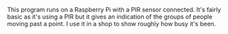 This program runs on a Raspberry Pi with a PIR sensor connected. It's fairly basic as it's using a PIR but it gives an
indication of the groups of people moving past a point. I use it in a shop to show roughly how busy it's been. 
